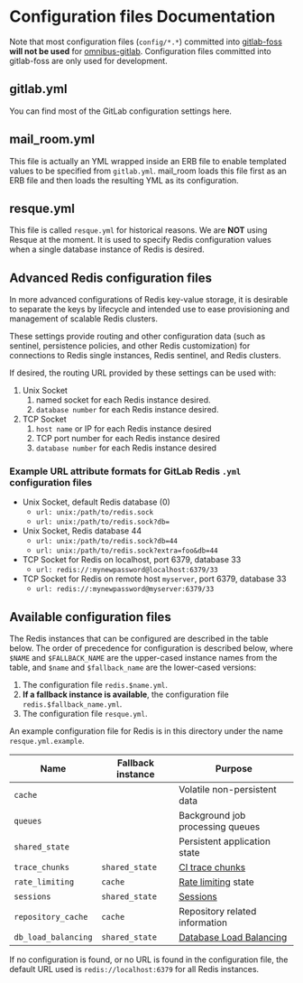 # Configuration files Documentation

Note that most configuration files (`config/*.*`) committed into
[gitlab-foss](https://gitlab.com/gitlab-org/gitlab-foss) **will not be used** for
[omnibus-gitlab](https://gitlab.com/gitlab-org/omnibus-gitlab). Configuration
files committed into gitlab-foss are only used for development.

## gitlab.yml

You can find most of the GitLab configuration settings here.

## mail_room.yml

This file is actually an YML wrapped inside an ERB file to enable templated
values to be specified from `gitlab.yml`. mail_room loads this file first as
an ERB file and then loads the resulting YML as its configuration.

## resque.yml

This file is called `resque.yml` for historical reasons. We are **NOT**
using Resque at the moment. It is used to specify Redis configuration
values when a single database instance of Redis is desired.

## Advanced Redis configuration files

In more advanced configurations of Redis key-value storage, it is desirable
to separate the keys by lifecycle and intended use to ease provisioning and
management of scalable Redis clusters.

These settings provide routing and other configuration data (such as sentinel,
persistence policies, and other Redis customization) for connections
to Redis single instances, Redis sentinel, and Redis clusters.

If desired, the routing URL provided by these settings can be used with:
1. Unix Socket
    1. named socket for each Redis instance desired.
    2. `database number` for each Redis instance desired.
2. TCP Socket
    1. `host name` or IP for each Redis instance desired
    2. TCP port number for each Redis instance desired
    3. `database number` for each Redis instance desired

### Example URL attribute formats for GitLab Redis `.yml` configuration files
* Unix Socket, default Redis database (0)
    * `url: unix:/path/to/redis.sock`
    * `url: unix:/path/to/redis.sock?db=`
* Unix Socket, Redis database 44
    * `url: unix:/path/to/redis.sock?db=44`
    * `url: unix:/path/to/redis.sock?extra=foo&db=44`
* TCP Socket for Redis on localhost, port 6379, database 33
    * `url: redis://:mynewpassword@localhost:6379/33`
* TCP Socket for Redis on remote host `myserver`, port 6379, database 33
    * `url: redis://:mynewpassword@myserver:6379/33`

## Available configuration files

The Redis instances that can be configured are described in the table below. The
order of precedence for configuration is described below, where `$NAME` and
`$FALLBACK_NAME` are the upper-cased instance names from the table, and `$name`
and `$fallback_name` are the lower-cased versions:

1. The configuration file `redis.$name.yml`.
1. **If a fallback instance is available**, the configuration file
   `redis.$fallback_name.yml`.
1. The configuration file `resque.yml`.

An example configuration file for Redis is in this directory under the name
`resque.yml.example`.

| Name                | Fallback instance | Purpose                                                                                                      |
|---------------------|-------------------|--------------------------------------------------------------------------------------------------------------|
| `cache`             |                   | Volatile non-persistent data                                                                                 |
| `queues`            |                   | Background job processing queues                                                                             |
| `shared_state`      |                   | Persistent application state                                                                                 |
| `trace_chunks`      | `shared_state`    | [CI trace chunks](https://docs.gitlab.com/administration/cicd/job_logs/#incremental-logging-architecture)    |
| `rate_limiting`     | `cache`           | [Rate limiting](https://docs.gitlab.com/ee/administration/settings/user_and_ip_rate_limits.html) state      |
| `sessions`          | `shared_state`    | [Sessions](https://docs.gitlab.com/ee/development/session.html#redis)                                        |
| `repository_cache`  | `cache`           | Repository related information                                                                               |
| `db_load_balancing` | `shared_state`    | [Database Load Balancing](https://docs.gitlab.com/ee/administration/postgresql/database_load_balancing.html) |

If no configuration is found, or no URL is found in the configuration
file, the default URL used is `redis://localhost:6379` for all Redis instances.
